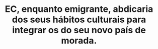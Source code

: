 ---
title: "EC, enquanto emigrante, abdicaria dos seus hábitos culturais para integrar os do seu novo país de morada."
infoslide: ""
round: "Novice Final"
weight: 7
videos: []
tags: ['Minority Communities']
layout: "motion"
categories: ["motions"]
---